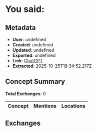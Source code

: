# **You said:**

## Metadata

- **User**: undefined
- **Created**: undefined
- **Updated**: undefined
- **Exported**: undefined
- **Link**: [ChatGPT](undefined)
- **Extracted**: 2025-10-25T18:34:52.217Z

## Concept Summary

**Total Exchanges**: 0

| Concept | Mentions | Locations |
|---------|----------|----------|

## Exchanges

